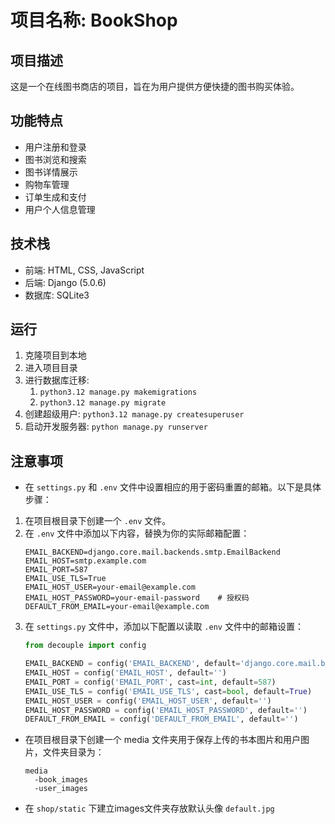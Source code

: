 # 项目名称: BookShop

## 项目描述
这是一个在线图书商店的项目，旨在为用户提供方便快捷的图书购买体验。

## 功能特点
- 用户注册和登录
- 图书浏览和搜索
- 图书详情展示
- 购物车管理
- 订单生成和支付
- 用户个人信息管理

## 技术栈
- 前端: HTML, CSS, JavaScript
- 后端: Django (5.0.6)
- 数据库: SQLite3

## 运行
1. 克隆项目到本地
2. 进入项目目录
3. 进行数据库迁移: 
    1. `python3.12 manage.py makemigrations`
    2. `python3.12 manage.py migrate`
4. 创建超级用户: `python3.12 manage.py createsuperuser`
5. 启动开发服务器: `python manage.py runserver`

## 注意事项
* 在 `settings.py` 和 `.env` 文件中设置相应的用于密码重置的邮箱。以下是具体步骤：

1. 在项目根目录下创建一个 `.env` 文件。
2. 在 `.env` 文件中添加以下内容，替换为你的实际邮箱配置：
   ```env
   EMAIL_BACKEND=django.core.mail.backends.smtp.EmailBackend
   EMAIL_HOST=smtp.example.com
   EMAIL_PORT=587
   EMAIL_USE_TLS=True
   EMAIL_HOST_USER=your-email@example.com
   EMAIL_HOST_PASSWORD=your-email-password    # 授权码
   DEFAULT_FROM_EMAIL=your-email@example.com
   ```
3. 在 `settings.py` 文件中，添加以下配置以读取 `.env` 文件中的邮箱设置：
    ```python
    from decouple import config

    EMAIL_BACKEND = config('EMAIL_BACKEND', default='django.core.mail.backends.smtp.EmailBackend')
    EMAIL_HOST = config('EMAIL_HOST', default='')
    EMAIL_PORT = config('EMAIL_PORT', cast=int, default=587)
    EMAIL_USE_TLS = config('EMAIL_USE_TLS', cast=bool, default=True)
    EMAIL_HOST_USER = config('EMAIL_HOST_USER', default='')
    EMAIL_HOST_PASSWORD = config('EMAIL_HOST_PASSWORD', default='')
    DEFAULT_FROM_EMAIL = config('DEFAULT_FROM_EMAIL', default='')
    ```

* 在项目根目录下创建一个 media 文件夹用于保存上传的书本图片和用户图片，文件夹目录为：
  ```
  media
    -book_images
    -user_images
  ```

* 在 `shop/static` 下建立images文件夹存放默认头像 `default.jpg`